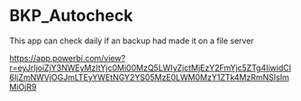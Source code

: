 # BKP_Autocheck

This app can check daily if an backup had made it on a file server

https://app.powerbi.com/view?r=eyJrIjoiZjY3NWEyMzItYjc0Mi00MzQ5LWIyZjctMjEzY2FmYjc5ZTg4IiwidCI6IjZmNWVjOGJmLTEyYWEtNGY2YS05MzE0LWM0MzY1ZTk4MzRmNSIsImMiOjR9
